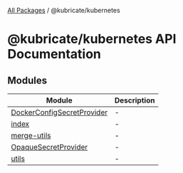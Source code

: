 [All Packages](../index.md) / @kubricate/kubernetes

# @kubricate/kubernetes API Documentation

## Modules

| Module | Description |
| ------ | ------ |
| [DockerConfigSecretProvider](DockerConfigSecretProvider/index.md) | - |
| [index](index/index.md) | - |
| [merge-utils](merge-utils/index.md) | - |
| [OpaqueSecretProvider](OpaqueSecretProvider/index.md) | - |
| [utils](utils/index.md) | - |
